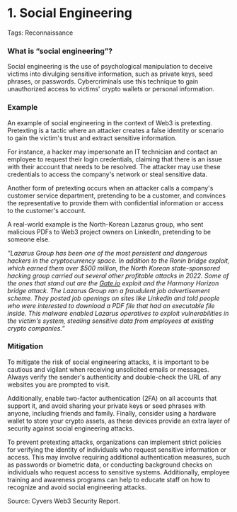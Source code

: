 # 1. Social Engineering

Tags: Reconnaissance

### What is “social engineering”?

Social engineering is the use of psychological manipulation to deceive victims into divulging sensitive information, such as private keys, seed phrases, or passwords. Cybercriminals use this technique to gain unauthorized access to victims' crypto wallets or personal information.

### Example

An example of social engineering in the context of Web3 is pretexting. Pretexting is a tactic where an attacker creates a false identity or scenario to gain the victim's trust and extract sensitive information.

For instance, a hacker may impersonate an IT technician and contact an employee to request their login credentials, claiming that there is an issue with their account that needs to be resolved. The attacker may use these credentials to access the company's network or steal sensitive data.

Another form of pretexting occurs when an attacker calls a company's customer service department, pretending to be a customer, and convinces the representative to provide them with confidential information or access to the customer's account.

A real-world example is the North-Korean Lazarus group, who sent malicious PDFs to Web3 project owners on LinkedIn, pretending to be someone else.

*”Lazarus Group has been one of the most persistent and dangerous hackers in the cryptocurrency space. In addition to the Ronin bridge exploit, which earned them over $500 million, the North Korean state-sponsored hacking group carried out several other profitable attacks in 2022. Some of the ones that stand out are the [Gate.io](http://gate.io/) exploit and the Harmony Horizon bridge attack. The Lazarus Group ran a fraudulent job advertisement scheme. They posted job openings on sites like LinkedIn and told people who were interested to download a PDF file that had an executable file inside. This malware enabled Lazarus operatives to exploit vulnerabilities in the victim's system, stealing sensitive data from employees at existing crypto companies.”*

### Mitigation

To mitigate the risk of social engineering attacks, it is important to be cautious and vigilant when receiving unsolicited emails or messages. Always verify the sender's authenticity and double-check the URL of any websites you are prompted to visit.

Additionally, enable two-factor authentication (2FA) on all accounts that support it, and avoid sharing your private keys or seed phrases with anyone, including friends and family. Finally, consider using a hardware wallet to store your crypto assets, as these devices provide an extra layer of security against social engineering attacks.

To prevent pretexting attacks, organizations can implement strict policies for verifying the identity of individuals who request sensitive information or access. This may involve requiring additional authentication measures, such as passwords or biometric data, or conducting background checks on individuals who request access to sensitive systems. Additionally, employee training and awareness programs can help to educate staff on how to recognize and avoid social engineering attacks.

Source: Cyvers Web3 Security Report.